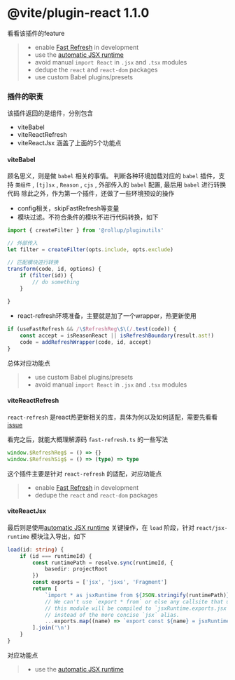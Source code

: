 # @vite/plugin-react 1.1.0

看看该插件的feature

> - enable [Fast Refresh](https://www.npmjs.com/package/react-refresh) in development
> - use the [automatic JSX runtime](https://github.com/alloc/vite-react-jsx#faq)
> - avoid manual `import React` in `.jsx` and `.tsx` modules
> - dedupe the `react` and `react-dom` packages
> - use custom Babel plugins/presets

### 插件的职责

该插件返回的是组件，分别包含
* viteBabel
* viteReactRefresh
* viteReactJsx
涵盖了上面的5个功能点

#### viteBabel

顾名思义，则是做 `babel` 相关的事情。
判断各种环境加载对应的 `babel` 插件，支持 `类组件` , `[tj]sx` , `Reason` , `cjs` , 外部传入的 `babel` 配置, 最后用 `babel` 进行转换代码
除此之外，作为第一个插件，还做了一些环境预设的操作
* config相关，skipFastRefresh等变量
* 模块过滤。不符合条件的模块不进行代码转换，如下

```ts
import { createFilter } from '@rollup/pluginutils'

// 外部传入
let filter = createFilter(opts.include, opts.exclude)

// 匹配模块进行转换
transform(code, id, options) {
    if (filter(id)) {
        // do something
    }
    
}
```

* react-refresh环境准备，主要就是加了一个wrapper，热更新使用

```ts
if (useFastRefresh && /\$RefreshReg\$\(/.test(code)) {
    const accept = isReasonReact || isRefreshBoundary(result.ast!)
    code = addRefreshWrapper(code, id, accept)
}
```

总体对应功能点

> - use custom Babel plugins/presets
> - avoid manual `import React` in `.jsx` and `.tsx` modules

#### viteReactRefresh

`react-refresh` 是react热更新相关的库，具体为何以及如何适配，需要先看看[issue](https://github.com/facebook/react/issues/16604)

看完之后，就能大概理解源码 `fast-refresh.ts` 的一些写法

```ts
window.$RefreshReg$ = () => {}
window.$RefreshSig$ = () => (type) => type
```

这个插件主要是针对 `react-refresh` 的适配，对应功能点

> - enable [Fast Refresh](https://www.npmjs.com/package/react-refresh) in development
> - dedupe the `react` and `react-dom` packages

#### viteReactJsx

最后则是使用[automatic JSX runtime](https://github.com/alloc/vite-react-jsx#faq)
关键操作，在 `load` 阶段，针对 `react/jsx-runtime` 模块注入导出，如下

```ts
load(id: string) {
    if (id === runtimeId) {
        const runtimePath = resolve.sync(runtimeId, {
            basedir: projectRoot
        })
        const exports = ['jsx', 'jsxs', 'Fragment']
        return [
            `import * as jsxRuntime from ${JSON.stringify(runtimePath)}`,
            // We can't use `export * from` or else any callsite that uses
            // this module will be compiled to `jsxRuntime.exports.jsx`
            // instead of the more concise `jsx` alias.
            ...exports.map((name) => `export const ${name} = jsxRuntime.${name}`)
        ].join('\n')
    }
}
```

对应功能点
> - use the [automatic JSX runtime](https://github.com/alloc/vite-react-jsx#faq)
